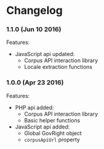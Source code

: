 # Changelog

### 1.1.0 (Jun 10 2016)

Features:

* JavaScript api updated:
  * Corpus API interaction library
  * Locale extraction functions


### 1.0.0 (Apr 23 2016)

Features:

* PHP api added:
  * Corpus API interaction library
  * Basic helper functions
* JavaScript api added:
  * Global GovRight object
  * `corpusApiUrl` property